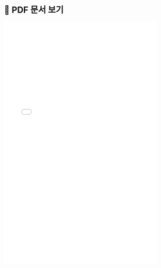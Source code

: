 <!DOCTYPE html>
<html>
<head>
  <title>PDF Viewer</title>
  <meta charset="UTF-8">
</head>
<body>
  <h1>📄 PDF 문서 보기</h1>
  <iframe src="myfile.pdf" width="100%" height="800px" style="border: none;"></iframe>
</body>
</html>
